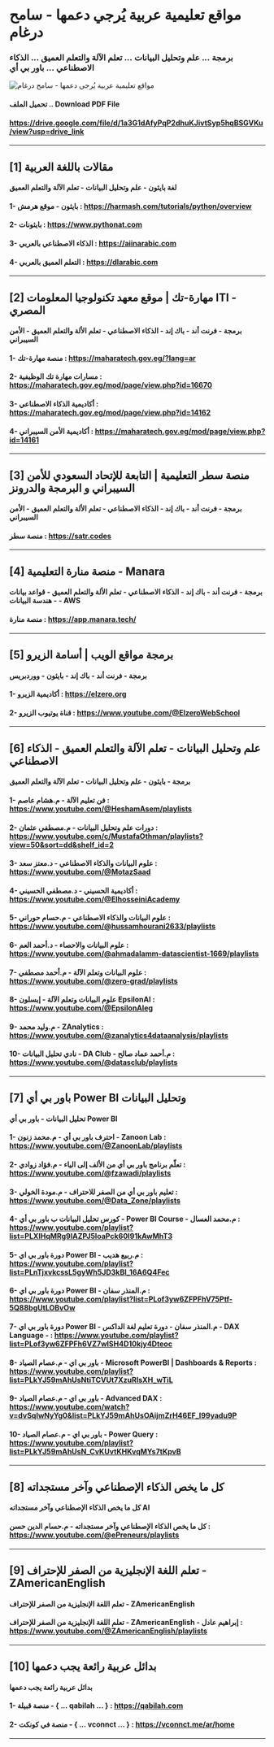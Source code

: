 # مواقع تعليمية عربية يُرجي دعمها - سامح درغام
### برمجة ... علم وتحليل البيانات ... تعلم الآلة والتعلم العميق ... الذكاء الاصطناعي ... باور بي أي

![مواقع تعليمية عربية يُرجي دعمها - سامح درغام](https://github.com/user-attachments/assets/d8b1800f-90d5-4d31-be37-47ea864bc752)

#### تحميل الملف .. Download PDF File
#### https://drive.google.com/file/d/1a3G1dAfyPqP2dhuKJivtSyp5hqBSGVKu/view?usp=drive_link


-------------------------------------------------------------------------------------------------------



## [1] مقالات باللغة العربية
 #### لغة بايثون - علم وتحليل البيانات - تعلم الآلة والتعلم العميق
 

 #### 1- بايثون - موقع هرمش :  https://harmash.com/tutorials/python/overview
 #### 2- بايثونات :  https://www.pythonat.com
 #### 3- الذكاء الاصطناعي بالعربي :  https://aiinarabic.com
 #### 4- التعلم العميق بالعربي :  https://dlarabic.com



-------------------------------------------------------------------------------------------------------


## [2] مهارة-تك | موقع معهد تكنولوجيا المعلومات ITI - المصري
 #### برمجة - فرنت أند - باك إند - الذكاء الاصطناعي - تعلم الألة والتعلم العميق - الأمن السيبراني
 

 #### 1- منصة مهارة-تك :  https://maharatech.gov.eg/?lang=ar 
 #### 2- مسارات مهارة تك الوظيفية : https://maharatech.gov.eg/mod/page/view.php?id=16670
 #### 3- أكاديمية الذكاء الاصطناعي :  https://maharatech.gov.eg/mod/page/view.php?id=14162
 #### 4- أكاديمية الأمن السيبراني  : https://maharatech.gov.eg/mod/page/view.php?id=14161







-------------------------------------------------------------------------------------------------------


## [3] منصة سطر التعليمية | التابعة للإتحاد السعودي للأمن السيبراني و البرمجة والدرونز
 #### برمجة - فرنت أند - باك إند - الذكاء الاصطناعي - تعلم الألة والتعلم العميق - الأمن السيبراني
 

 #### منصة سطر :  https://satr.codes 






-------------------------------------------------------------------------------------------------------


## [4] منصة منارة التعليمية - Manara
 #### برمجة - فرنت أند - باك إند - الذكاء الاصطناعي - تعلم الألة والتعلم العميق - قواعد بيانات - هندسة البيانات - AWS
 

 #### منصة منارة :  https://app.manara.tech/ 






-------------------------------------------------------------------------------------------------------


## [5] برمجة مواقع الويب | أسامة الزيرو
 #### برمجة - فرنت أند - باك إند - بايثون - ووردبريس
 

 #### 1- أكاديمية الزيرو :  https://elzero.org
 #### 2- قناة يوتيوب الزيرو : https://www.youtube.com/@ElzeroWebSchool



-------------------------------------------------------------------------------------------------------


## [6] علم وتحليل البيانات - تعلم الآلة والتعلم العميق - الذكاء الاصطناعي
 #### برمجة  - بايثون - علم وتحليل البيانات - تعلم الآلة والتعلم العميق
 

 #### 1- فن تعليم الآلة - م.هشام عاصم : https://www.youtube.com/@HeshamAsem/playlists
 #### 2- دورات علم وتحليل البيانات - م.مصطفي عثمان : https://www.youtube.com/c/MustafaOthman/playlists?view=50&sort=dd&shelf_id=2
 #### 3- علوم البيانات والذكاء الاصطناعي - د.معتز سعد : https://www.youtube.com/@MotazSaad
 #### 4- أكاديمية الحسيني - د.مصطفي الحسيني :  https://www.youtube.com/@ElhosseiniAcademy 
 #### 5- علوم البيانات والذكاء الاصطناعي - م.حسام حوراني : https://www.youtube.com/@hussamhourani2633/playlists
 #### 6- علوم البيانات والاحصاء - د.أحمد العم : https://www.youtube.com/@ahmadalamm-datascientist-1669/playlists
#### 7- علوم البيانات وتعلم الآلة - م.أحمد مصطفي : https://www.youtube.com/@zero-grad/playlists
#### 8- علوم البيانات وتعلم الآلة - إبسلون EpsilonAI : https://www.youtube.com/@EpsilonAIeg 
#### 9- م.وليد محمد - ZAnalytics : https://www.youtube.com/@zanalytics4dataanalysis/playlists
#### 10- نادي تحليل البيانات - DA Club - م.أحمد عماد صالح : https://www.youtube.com/@datasclub/playlists



-------------------------------------------------------------------------------------------------------


## [7] باور بي أي Power BI وتحليل البيانات
 #### تحليل البيانات - باور بي أي Power BI
 

 #### 1- احترف باور بي أي - م.محمد زنون - Zanoon Lab : https://www.youtube.com/@ZanoonLab/playlists
 #### 2- تعلّم برنامج باور بي أي من الألف إلى الياء - م.فؤاد زوادي :  https://www.youtube.com/@fzawadi/playlists
 #### 3- تعليم باور بي أي من الصفر للاحتراف - م.مودة الخولي : https://www.youtube.com/@Data_Zone/playlists
 #### 4- كورس تحليل البيانات ب باور بي أي - Power BI Course - م.محمد العسال : https://www.youtube.com/playlist?list=PLXlHqMRg9lAZPJ5loaPck60I91kAwMhT3
 #### 5- دورة باور بي اي Power BI - م.ربيع هديب : https://www.youtube.com/playlist?list=PLnTjxvkcssL5gyWh5JD3kBl_16A6Q4Fec
 #### 6- دورة باور بي اي Power BI - م.المنذر سفان : https://www.youtube.com/playlist?list=PLof3yw6ZFPFhV75Ptf-5Q88bgUtLOBvOw
 #### 7- دورة باور بي اي Power BI - م.المنذر سفان  - دورة تعليم لغة الداكس - DAX Language -  : https://www.youtube.com/playlist?list=PLof3yw6ZFPFh6VZ7wlSH4D10kjy4Dteoc
 #### 8- باور بي اي - م.عصام الصياد - Microsoft PowerBI | Dashboards & Reports : https://www.youtube.com/playlist?list=PLkYJ59mAhUsNtiTCVUt7XzuRlsXH_wTiL
 #### 9- باور بي اي - م.عصام الصياد - Advanced DAX : https://www.youtube.com/watch?v=dvSqIwNyYg0&list=PLkYJ59mAhUsOAijmZrH46EF_I99yadu9P
 #### 10- باور بي اي - م.عصام الصياد - Power Query : https://www.youtube.com/playlist?list=PLkYJ59mAhUsN_CvKUvtKHKvqMYs7tKpvB




-------------------------------------------------------------------------------------------------------


## [8] كل ما يخص الذكاء الإصطناعي وآخر مستجداته
 #### كل ما يخص الذكاء الإصطناعي وآخر مستجداته AI
 

 #### كل ما يخص الذكاء الإصطناعي وآخر مستجداته - م.حسام الدين حسن : https://www.youtube.com/@ePreneurs/playlists



-------------------------------------------------------------------------------------------------------


## [9] تعلم اللغة الإنجليزية من الصفر للإحتراف - ZAmericanEnglish
 #### تعلم اللغة الإنجليزية من الصفر للإحتراف - ZAmericanEnglish
 

 #### تعلم اللغة الإنجليزية من الصفر للإحتراف - ZAmericanEnglish - إبراهيم عادل : https://www.youtube.com/@ZAmericanEnglish/playlists



-------------------------------------------------------------------------------------------------------

## [10] بدائل عربية رائعة يجب دعمها
 #### بدائل عربية رائعة يجب دعمها 

 #### 1- منصة قبيلة - { ... qabilah ... } : https://qabilah.com
 #### 2- منصة في كونكت - { ... vconnct ... } : https://vconnct.me/ar/home



-------------------------------------------------------------------------------------------------------
